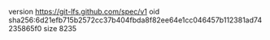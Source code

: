 version https://git-lfs.github.com/spec/v1
oid sha256:6d21efb715b2572cc37b404fbda8f82ee64e1cc046457b112381ad74235865f0
size 8235
